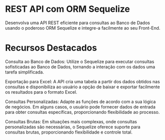 # REST API com ORM Sequelize
Desenvolva uma API REST eficiente para consultas ao Banco de Dados usando o poderoso ORM Sequelize e integre-a facilmente ao seu Front-End.

# Recursos Destacados
Consulta ao Banco de Dados: Utilize o Sequelize para executar consultas sofisticadas ao Banco de Dados, tornando a interação com os dados uma tarefa simplificada.

Exportação para Excel: A API cria uma tabela a partir dos dados obtidos nas consultas e disponibiliza ao usuário a opção de baixar e exportar facilmente os resultados para o formato Excel.

Consultas Personalizadas: Adapte as funções de acordo com a sua lógica de negócios. Em alguns casos, o usuário pode fornecer dados de entrada para obter consultas específicas, proporcionando flexibilidade ao processo.

Consultas Brutas: Em situações mais complexas, onde consultas personalizadas são necessárias, o Sequelize oferece suporte para consultas brutas, proporcionando flexibilidade e controle total.
